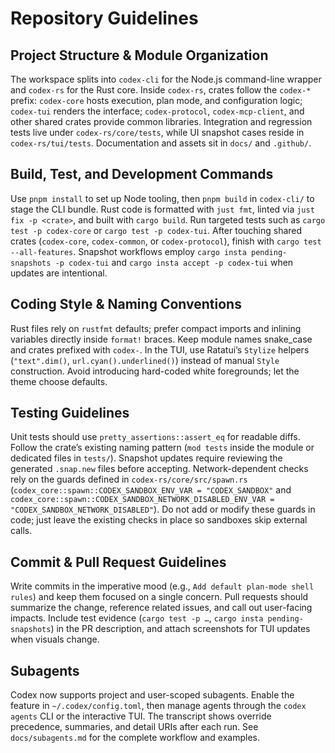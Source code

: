 # Repository Guidelines

## Project Structure & Module Organization
The workspace splits into `codex-cli` for the Node.js command-line wrapper and `codex-rs` for the Rust core. Inside `codex-rs`, crates follow the `codex-*` prefix: `codex-core` hosts execution, plan mode, and configuration logic; `codex-tui` renders the interface; `codex-protocol`, `codex-mcp-client`, and other shared crates provide common libraries. Integration and regression tests live under `codex-rs/core/tests`, while UI snapshot cases reside in `codex-rs/tui/tests`. Documentation and assets sit in `docs/` and `.github/`.

## Build, Test, and Development Commands
Use `pnpm install` to set up Node tooling, then `pnpm build` in `codex-cli/` to stage the CLI bundle. Rust code is formatted with `just fmt`, linted via `just fix -p <crate>`, and built with `cargo build`. Run targeted tests such as `cargo test -p codex-core` or `cargo test -p codex-tui`. After touching shared crates (`codex-core`, `codex-common`, or `codex-protocol`), finish with `cargo test --all-features`. Snapshot workflows employ `cargo insta pending-snapshots -p codex-tui` and `cargo insta accept -p codex-tui` when updates are intentional.

## Coding Style & Naming Conventions
Rust files rely on `rustfmt` defaults; prefer compact imports and inlining variables directly inside `format!` braces. Keep module names snake_case and crates prefixed with `codex-`. In the TUI, use Ratatui’s `Stylize` helpers (`"text".dim()`, `url.cyan().underlined()`) instead of manual `Style` construction. Avoid introducing hard-coded white foregrounds; let the theme choose defaults.

## Testing Guidelines
Unit tests should use `pretty_assertions::assert_eq` for readable diffs. Follow the crate’s existing naming pattern (`mod tests` inside the module or dedicated files in `tests/`). Snapshot updates require reviewing the generated `.snap.new` files before accepting. Network-dependent checks rely on the guards defined in `codex-rs/core/src/spawn.rs` (`codex_core::spawn::CODEX_SANDBOX_ENV_VAR = "CODEX_SANDBOX"` and `codex_core::spawn::CODEX_SANDBOX_NETWORK_DISABLED_ENV_VAR = "CODEX_SANDBOX_NETWORK_DISABLED"`). Do not add or modify these guards in code; just leave the existing checks in place so sandboxes skip external calls.

## Commit & Pull Request Guidelines
Write commits in the imperative mood (e.g., `Add default plan-mode shell rules`) and keep them focused on a single concern. Pull requests should summarize the change, reference related issues, and call out user-facing impacts. Include test evidence (`cargo test -p …`, `cargo insta pending-snapshots`) in the PR description, and attach screenshots for TUI updates when visuals change.

## Subagents
Codex now supports project and user-scoped subagents. Enable the feature in `~/.codex/config.toml`,
then manage agents through the `codex agents` CLI or the interactive TUI. The transcript shows
override precedence, summaries, and detail URIs after each run. See `docs/subagents.md` for the
complete workflow and examples.
